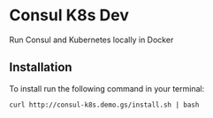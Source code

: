 # Consul K8s Dev
Run Consul and Kubernetes locally in Docker

## Installation
To install run the following command in your terminal:

```
curl http://consul-k8s.demo.gs/install.sh | bash
```
